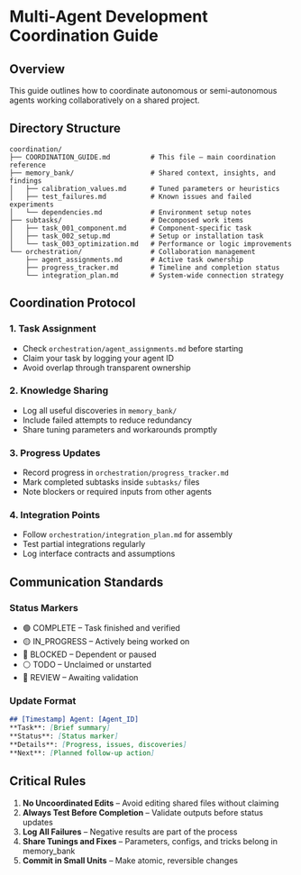 # Multi-Agent Development Coordination Guide

## Overview

This guide outlines how to coordinate autonomous or semi-autonomous agents working collaboratively on a shared project.

## Directory Structure

```
coordination/
├── COORDINATION_GUIDE.md          # This file – main coordination reference
├── memory_bank/                   # Shared context, insights, and findings
│   ├── calibration_values.md      # Tuned parameters or heuristics
│   ├── test_failures.md           # Known issues and failed experiments
│   └── dependencies.md            # Environment setup notes
├── subtasks/                      # Decomposed work items
│   ├── task_001_component.md      # Component-specific task
│   ├── task_002_setup.md          # Setup or installation task
│   └── task_003_optimization.md   # Performance or logic improvements
└── orchestration/                 # Collaboration management
    ├── agent_assignments.md       # Active task ownership
    ├── progress_tracker.md        # Timeline and completion status
    └── integration_plan.md        # System-wide connection strategy
```

## Coordination Protocol

### 1. Task Assignment

* Check `orchestration/agent_assignments.md` before starting
* Claim your task by logging your agent ID
* Avoid overlap through transparent ownership

### 2. Knowledge Sharing

* Log all useful discoveries in `memory_bank/`
* Include failed attempts to reduce redundancy
* Share tuning parameters and workarounds promptly

### 3. Progress Updates

* Record progress in `orchestration/progress_tracker.md`
* Mark completed subtasks inside `subtasks/` files
* Note blockers or required inputs from other agents

### 4. Integration Points

* Follow `orchestration/integration_plan.md` for assembly
* Test partial integrations regularly
* Log interface contracts and assumptions

## Communication Standards

### Status Markers

* 🟢 COMPLETE – Task finished and verified
* 🟡 IN\_PROGRESS – Actively being worked on
* 🔴 BLOCKED – Dependent or paused
* ⚪ TODO – Unclaimed or unstarted
* 🔵 REVIEW – Awaiting validation

### Update Format

```markdown
## [Timestamp] Agent: [Agent_ID]  
**Task**: [Brief summary]  
**Status**: [Status marker]  
**Details**: [Progress, issues, discoveries]  
**Next**: [Planned follow-up action]  
```

## Critical Rules

1. **No Uncoordinated Edits** – Avoid editing shared files without claiming
2. **Always Test Before Completion** – Validate outputs before status updates
3. **Log All Failures** – Negative results are part of the process
4. **Share Tunings and Fixes** – Parameters, configs, and tricks belong in memory\_bank
5. **Commit in Small Units** – Make atomic, reversible changes
 